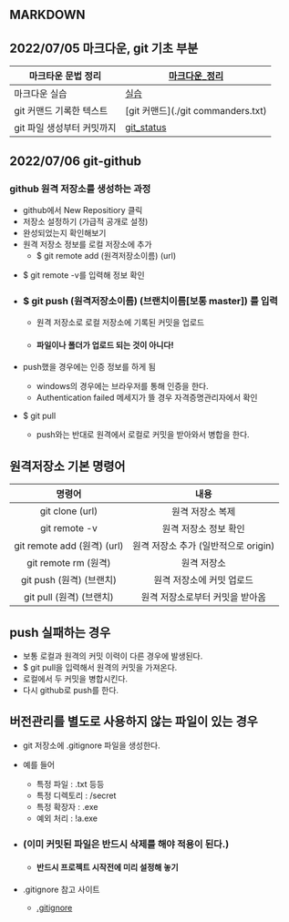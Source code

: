 ## MARKDOWN
## 2022/07/05 마크다운, git 기초 부분

| 마크타운 문법 정리         | [마크다운_정리](./마크다운_정리.md) |
| -------------------------- | ----------------------------------- |
| 마크다운 실습              | [실습](./Markdown_실습.md)          |
| git 커맨드 기록한 텍스트   | [git 커맨드](./git commanders.txt)  |
| git 파일 생성부터 커밋까지 | [git_status](./git_status.md)       |

## 2022/07/06 git-github

### github 원격 저장소를 생성하는 과정

- github에서 New Repositiory 클릭
- 저장소 설정하기 (가급적 공개로 설정)
- 완성되었는지 확인해보기
- 원격 저장소 정보를 로컬 저장소에 추가
  - $ git remote add (원격저장소이름) (url)

* $ git remote -v를 입력해 정보 확인

* ### $ git push (원격저장소이름) (브랜치이름[보통 master]) 를 입력

  - 원격 저장소로 로컬 저장소에 기록된 커밋을 업로드

  - #### 파일이나 폴더가 업로드 되는 것이 아니다!

- push했을 경우에는 인증 정보를 하게 됨
  - windows의 경우에는 브라우저를 통해 인증을 한다.
  - Authentication failed 메세지가 뜰 경우 자격증명관리자에서 확인

- $ git pull
  - push와는 반대로 원격에서 로컬로 커밋을 받아와서 병합을 한다.

## 원격저장소 기본 명령어

|           명령어            |                 내용                 |
| :-------------------------: | :----------------------------------: |
|       git clone (url)       |           원격 저장소 복제           |
|        git remote -v        |        원격 저장소 정보 확인         |
| git remote add (원격) (url) | 원격 저장소 추가 (일반적으로 origin) |
|    git remote rm (원격)     |             원격 저장소              |
|  git push (원격) (브랜치)   |      원격 저장소에 커밋 업로드       |
|  git pull (원격) (브랜치)   |   원격 저장소로부터 커밋을 받아옴    |

## push 실패하는 경우

- 보통 로컬과 원격의 커밋 이력이 다른 경우에 발생된다.
- $ git pull을 입력해서 원격의 커밋을 가져온다.
- 로컬에서 두 커밋을 병합시킨다.
- 다시 github로 push를 한다.

## 버전관리를 별도로 사용하지 않는 파일이 있는 경우

- git 저장소에 .gitignore 파일을 생성한다.
- 예를 들어
  - 특정 파일 : .txt 등등
  - 특정 디렉토리 : /secret
  - 특정 확장자 : .exe
  - 예외 처리 : !a.exe

- ### (**이미 커밋된 파일은 반드시 삭제를 해야 적용이 된다.**)

  - #### 반드시 프로젝트 시작전에 미리 설정해 놓기

- .gitignore 참고 사이트
  - [.gitignore](https://gitignore.io)
